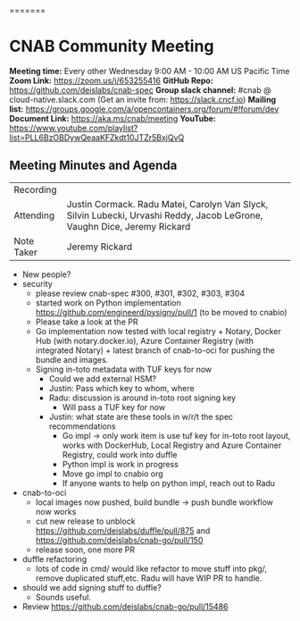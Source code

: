 =======
# CNAB Community Meeting


**Meeting time:** Every other Wednesday 9:00 AM - 10:00 AM US Pacific Time
**Zoom Link:** https://zoom.us/j/653255416
**GitHub Repo:** https://github.com/deislabs/cnab-spec
**Group slack channel:** #cnab @ cloud-native.slack.com (Get an invite from: https://slack.cncf.io)
**Mailing list:** https://groups.google.com/a/opencontainers.org/forum/#!forum/dev
**Document Link:** https://aka.ms/cnab/meeting
**YouTube:** https://www.youtube.com/playlist?list=PLL6BzOBDywQeaaKFZkdt10JTZr5BxjQvQ

## Meeting Minutes and Agenda

|  |  | 
| -------- | -------- |
| Recording  |  |
| Attending  | Justin Cormack. Radu Matei, Carolyn Van Slyck, Silvin Lubecki, Urvashi Reddy, Jacob LeGrone, Vaughn Dice, Jeremy Rickard |
| Note Taker | Jeremy Rickard  |


* New people?
* security
    * please review cnab-spec #300, #301, #302, #303, #304
    * started work on Python implementation https://github.com/engineerd/pysigny/pull/1 (to be moved to cnabio)
    * Please take a look at the PR
    * Go implementation now tested with local registry + Notary, Docker Hub (with notary.docker.io), Azure Container Registry (with integrated Notary) + latest branch of cnab-to-oci for pushing the bundle and images.
    * Signing in-toto metadata with TUF keys for now
        * Could we add external HSM?
        * Justin: Pass which key to whom, where
        * Radu: discussion is around in-toto root signing key
            * Will pass a TUF key for now
        * Justin: what state are these tools in w/r/t the spec recommendations
            * Go impl -> only work item is use tuf key for in-toto root layout, works with DockerHub, Local Registry and Azure Container Registry, could work into duffle
            * Python impl is work in progress
            * Move go impl to cnabio org
            * If anyone wants to help on python impl, reach out to Radu
* cnab-to-oci
    * local images now pushed, build bundle -> push bundle workflow now works
    * cut new release to unblock https://github.com/deislabs/duffle/pull/875 and https://github.com/deislabs/cnab-go/pull/150
    * release soon, one more PR
* duffle refactoring
    * lots of code in cmd/ would like refactor to move stuff into pkg/, remove duplicated stuff,etc. Radu will have WIP PR to handle.  
* should we add signing stuff to duffle? 
    * Sounds useful. 
* Review https://github.com/deislabs/cnab-go/pull/15486
